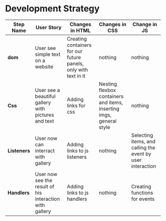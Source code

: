# Development Strategy


| Step Name | User Story | Changes in HTML | Changes in CSS | Change in JS |
| --- | --- | --- | --- | --- |
| __dom__ | User see simple text on a website | Creating containers for our future panels, only with text in it | nothing | nothing |
| __Css__ | User see a beautiful gallery with pictures and text | Adding links for css | Nesting flexbox containers and items, inserting imgs, general style | nothing |
| __Listeners__ | User now can interract with gallery | Adding links to js listeners | nothing | Selecting items, and calling the event by user interaction |
| __Handlers__ | User now see the result of his interaction with gallery | Adding links to js handlers | nothing | Creating functions for events |
